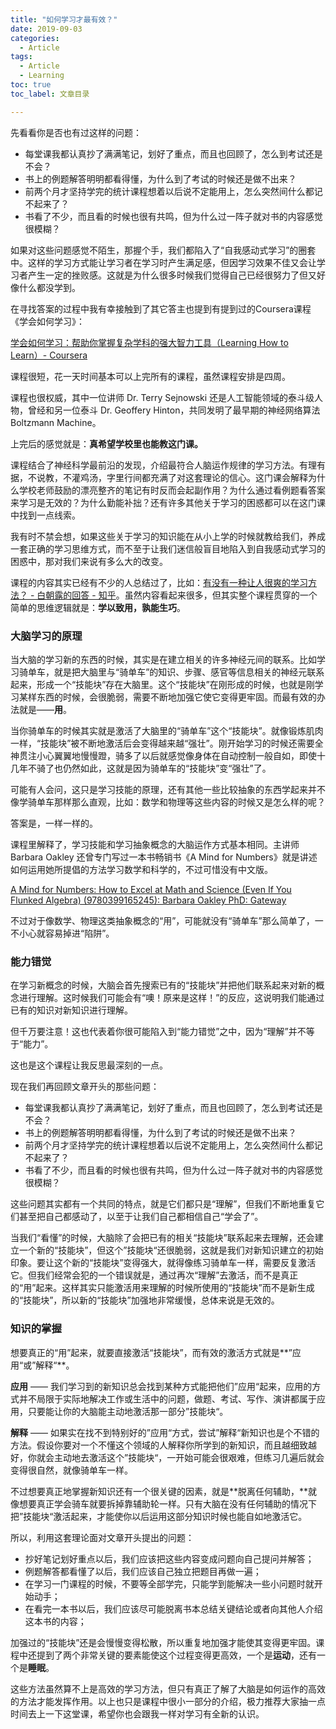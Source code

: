 ```yaml
---
title: "如何学习才最有效？"
date: 2019-09-03
categories:
  - Article
tags:
  - Article
  - Learning
toc: true
toc_label: 文章目录

---
```


先看看你是否也有过这样的问题：

- 每堂课我都认真抄了满满笔记，划好了重点，而且也回顾了，怎么到考试还是不会？
- 书上的例题解答明明都看得懂，为什么到了考试的时候还是做不出来？
- 前两个月才坚持学完的统计课程想着以后说不定能用上，怎么突然间什么都记不起来了？
- 书看了不少，而且看的时候也很有共鸣，但为什么过一阵子就对书的内容感觉很模糊？

如果对这些问题感觉不陌生，那握个手，我们都陷入了“自我感动式学习”的圈套中。这样的学习方式能让学习者在学习时产生满足感，但因学习效果不佳又会让学习者产生一定的挫败感。这就是为什么很多时候我们觉得自己已经很努力了但又好像什么都没学到。

在寻找答案的过程中我有幸接触到了其它答主也提到有提到过的Coursera课程《学会如何学习》：

[学会如何学习：帮助你掌握复杂学科的强大智力工具（Learning How to Learn）- Coursera](https://www.coursera.org/learn/ruhe-xuexi)


课程很短，花一天时间基本可以上完所有的课程，虽然课程安排是四周。

课程也很权威，其中一位讲师 Dr. Terry Sejnowski 还是人工智能领域的泰斗级人物，曾经和另一位泰斗 Dr. Geoffery Hinton，共同发明了最早期的神经网络算法 Boltzmann Machine。

上完后的感觉就是：**真希望学校里也能教这门课。**

课程结合了神经科学最前沿的发现，介绍最符合人脑运作规律的学习方法。有理有据，不说教，不灌鸡汤，字里行间都充满了对这套理论的信心。这门课会解释为什么学校老师鼓励的漂亮整齐的笔记有时反而会起副作用？为什么通过看例题看答案来学习是无效的？为什么勤能补拙？还有许多其他关于学习的困惑都可以在这门课中找到一点线索。

我有时不禁会想，如果这些关于学习的知识能在从小上学的时候就教给我们，养成一套正确的学习思维方式，而不至于让我们迷信般盲目地陷入到自我感动式学习的困惑中，那对我们来说有多么大的改变。

课程的内容其实已经有不少的人总结过了，比如：[有没有一种让人很爽的学习方法？ - 白朝露的回答 - 知乎](https://www.zhihu.com/question/58772932/answer/396792271)。虽然内容看起来很多，但其实整个课程贯穿的一个简单的思维逻辑就是：**学以致用，孰能生巧**。

### 大脑学习的原理

当大脑的学习新的东西的时候，其实是在建立相关的许多神经元间的联系。比如学习骑单车，就是把大脑里与“骑单车”的知识、步骤、感官等信息相关的神经元联系起来，形成一个“技能块”存在大脑里。这个“技能块”在刚形成的时候，也就是刚学习某样东西的时候，会很脆弱，需要不断地加强它使它变得更牢固。而最有效的办法就是——**用**。

当你骑单车的时候其实就是激活了大脑里的“骑单车”这个“技能块”。就像锻炼肌肉一样，“技能块”被不断地激活后会变得越来越“强壮”。刚开始学习的时候还需要全神贯注小心翼翼地慢慢蹬，骑多了以后就感觉像身体在自动控制一般自如，即使十几年不骑了也仍然如此，这就是因为骑单车的“技能块”变“强壮”了。

可能有人会问，这只是学习技能的原理，还有其他一些比较抽象的东西学起来并不像学骑单车那样那么直观，比如：数学和物理等这些内容的时候又是怎么样的呢？

答案是，一样一样的。

课程里解释了，学习技能和学习抽象概念的大脑运作方式基本相同。主讲师 Barbara Oakley 还曾专门写过一本书畅销书《A Mind for Numbers》就是讲述如何运用她所提倡的方法学习数学和科学的，不过可惜没有中文版。

[A Mind for Numbers: How to Excel at Math and Science (Even If You Flunked Algebra) (9780399165245): Barbara Oakley PhD: Gateway](https://www.amazon.com/Mind-Numbers-Science-Flunked-Algebra/dp/039916524X/ref=sr_1_5?keywords=Barbara+Oakley&qid=1552336034&s=gateway&sr=8-5)

不过对于像数学、物理这类抽象概念的“用”，可能就没有“骑单车”那么简单了，一不小心就容易掉进“陷阱”。

### 能力错觉

在学习新概念的时候，大脑会首先搜索已有的“技能块”并把他们联系起来对新的概念进行理解。这时候我们可能会有“噢！原来是这样！”的反应，这说明我们能通过已有的知识对新知识进行理解。

但千万要注意！这也代表着你很可能陷入到“能力错觉”之中，因为“理解”并不等于“能力”。

这也是这个课程让我反思最深刻的一点。

现在我们再回顾文章开头的那些问题：

- 每堂课我都认真抄了满满笔记，划好了重点，而且也回顾了，怎么到考试还是不会？
- 书上的例题解答明明都看得懂，为什么到了考试的时候还是做不出来？
- 前两个月才坚持学完的统计课程想着以后说不定能用上，怎么突然间什么都记不起来了？
- 书看了不少，而且看的时候也很有共鸣，但为什么过一阵子就对书的内容感觉很模糊？

这些问题其实都有一个共同的特点，就是它们都只是“理解”，但我们不断地重复它们甚至把自己都感动了，以至于让我们自己都相信自己“学会了”。

当我们“看懂”的时候，大脑除了会把已有的相关“技能块”联系起来去理解，还会建立一个新的“技能块”，但这个”技能块“还很脆弱，这就是我们对新知识建立的初始印象。要让这个新的“技能块”变得强大，就得像练习骑单车一样，需要反复激活它。但我们经常会犯的一个错误就是，通过再次“理解”去激活，而不是真正的“用”起来。这样其实只能激活用来理解的时候所使用的“技能块”而不是新生成的“技能块”，所以新的“技能块”加强地非常缓慢，总体来说是无效的。

### 知识的掌握

想要真正的“用”起来，就要直接激活“技能块”，而有效的激活方式就是**”应用“或”解释“**。

**应用** —— 我们学习到的新知识总会找到某种方式能把他们”应用“起来，应用的方式并不局限于实际地解决工作或生活中的问题，做题、考试、写作、演讲都属于应用，只要能让你的大脑能主动地激活那一部分”技能块“。

**解释** —— 如果实在找不到特别好的”应用“方式，尝试”解释“新知识也是个不错的方法。假设你要对一个不懂这个领域的人解释你所学到的新知识，而且越细致越好，你就会主动地去激活这个”技能块“，一开始可能会很艰难，但练习几遍后就会变得很自然，就像骑单车一样。

不过想要真正地掌握新知识还有一个很关键的因素，就是**脱离任何辅助，**就像想要真正学会骑车就要拆掉靠辅助轮一样。只有大脑在没有任何辅助的情况下把”技能块“激活起来，才能使你以后运用这部分知识时候也能自如地激活它。

所以，利用这套理论面对文章开头提出的问题：

- 抄好笔记划好重点以后，我们应该把这些内容变成问题向自己提问并解答；
- 例题解答都看懂了以后，我们应该自己独立把题目再做一遍；
- 在学习一门课程的时候，不要等全部学完，只能学到能解决一些小问题时就开始动手；
- 在看完一本书以后，我们应该尽可能脱离书本总结关键结论或者向其他人介绍这本书的内容；

加强过的“技能块”还是会慢慢变得松散，所以重复地加强才能使其变得更牢固。课程中还提到了两个非常关键的要素能使这个过程变得更高效，一个是**运动**，还有一个是**睡眠**。



这些方法虽然算不上是高效的学习方法，但只有真正了解了大脑是如何运作的高效的方法才能发挥作用。以上也只是课程中很小一部分的介绍，极力推荐大家抽一点时间去上一下这堂课，希望你也会跟我一样对学习有全新的认识。